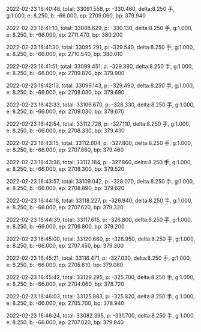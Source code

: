 2022-02-23 16:40:48, total: 33091.558, p: -330.460, delta:8.250 手, g:1.000, e: 8.250, b: -66.000, ep: 2709.060, bp: 379.940

2022-02-23 16:41:10, total: 33088.629, p: -330.130, delta:8.250 手, g:1.000, e: 8.250, b: -66.000, ep: 2711.470, bp: 380.200

2022-02-23 16:41:30, total: 33095.291, p: -329.540, delta:8.250 手, g:1.000, e: 8.250, b: -66.000, ep: 2710.540, bp: 380.010

2022-02-23 16:41:51, total: 33099.451, p: -329.380, delta:8.250 手, g:1.000, e: 8.250, b: -66.000, ep: 2709.820, bp: 379.900

2022-02-23 16:42:13, total: 33099.143, p: -329.490, delta:8.250 手, g:1.000, e: 8.250, b: -66.000, ep: 2708.030, bp: 379.690

2022-02-23 16:42:33, total: 33106.670, p: -328.330, delta:8.250 手, g:1.000, e: 8.250, b: -66.000, ep: 2709.030, bp: 379.670

2022-02-23 16:42:54, total: 33112.728, p: -327.110, delta:8.250 手, g:1.000, e: 8.250, b: -66.000, ep: 2708.330, bp: 379.430

2022-02-23 16:43:15, total: 33112.604, p: -327.800, delta:8.250 手, g:1.000, e: 8.250, b: -66.000, ep: 2707.880, bp: 379.460

2022-02-23 16:43:36, total: 33112.184, p: -327.860, delta:8.250 手, g:1.000, e: 8.250, b: -66.000, ep: 2708.300, bp: 379.520

2022-02-23 16:43:57, total: 33109.042, p: -328.070, delta:8.250 手, g:1.000, e: 8.250, b: -66.000, ep: 2708.890, bp: 379.620

2022-02-23 16:44:18, total: 33118.227, p: -326.940, delta:8.250 手, g:1.000, e: 8.250, b: -66.000, ep: 2707.620, bp: 379.320

2022-02-23 16:44:39, total: 33117.615, p: -326.800, delta:8.250 手, g:1.000, e: 8.250, b: -66.000, ep: 2706.800, bp: 379.200

2022-02-23 16:45:00, total: 33120.660, p: -326.950, delta:8.250 手, g:1.000, e: 8.250, b: -66.000, ep: 2707.450, bp: 379.300

2022-02-23 16:45:21, total: 33116.471, p: -327.030, delta:8.250 手, g:1.000, e: 8.250, b: -66.000, ep: 2705.610, bp: 379.080

2022-02-23 16:45:42, total: 33129.295, p: -325.700, delta:8.250 手, g:1.000, e: 8.250, b: -66.000, ep: 2704.060, bp: 378.720

2022-02-23 16:46:03, total: 33125.883, p: -325.820, delta:8.250 手, g:1.000, e: 8.250, b: -66.000, ep: 2705.700, bp: 378.940

2022-02-23 16:46:24, total: 33082.395, p: -331.700, delta:8.250 手, g:1.000, e: 8.250, b: -66.000, ep: 2707.020, bp: 379.840